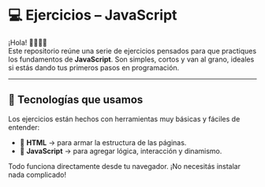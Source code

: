 # 💻 Ejercicios – JavaScript

¡Hola! 👨‍💻👩‍💻  
Este repositorio reúne una serie de ejercicios pensados para que practiques los fundamentos de **JavaScript**. Son simples, cortos y van al grano, ideales si estás dando tus primeros pasos en programación.

---

## 🔧 Tecnologías que usamos

Los ejercicios están hechos con herramientas muy básicas y fáciles de entender:

- 📝 **HTML** → para armar la estructura de las páginas.  
- 🧠 **JavaScript** → para agregar lógica, interacción y dinamismo.

Todo funciona directamente desde tu navegador. ¡No necesitás instalar nada complicado!
